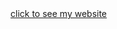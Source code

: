 <html>
<body>
<a href="nandhakumar.github.io/keep-learn/">
  click to see my website
</a>
</body>
</html>
